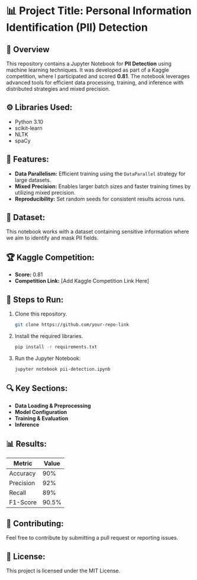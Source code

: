 
# 📊 Project Title: Personal Information Identification (PII) Detection

## 🚀 Overview
This repository contains a Jupyter Notebook for **PII Detection** using machine learning techniques. It was developed as part of a Kaggle competition, where I participated and scored **0.81**. The notebook leverages advanced tools for efficient data processing, training, and inference with distributed strategies and mixed precision.

## ⚙️ Libraries Used:
- Python 3.10
- scikit-learn
- NLTK
- spaCy

## 🧠 Features:
- **Data Parallelism:** Efficient training using the `DataParallel` strategy for large datasets.
- **Mixed Precision:** Enables larger batch sizes and faster training times by utilizing mixed precision.
- **Reproducibility:** Set random seeds for consistent results across runs.

## 📁 Dataset:
This notebook works with a dataset containing sensitive information where we aim to identify and mask PII fields.

## 🏆 Kaggle Competition:
- **Score:** 0.81
- **Competition Link:** [Add Kaggle Competition Link Here]

## 📜 Steps to Run:
1. Clone this repository.
   ```bash
   git clone https://github.com/your-repo-link
   ```
2. Install the required libraries.
   ```bash
   pip install -r requirements.txt
   ```
3. Run the Jupyter Notebook:
   ```bash
   jupyter notebook pii-detection.ipynb
   ```

## 🔍 Key Sections:
- **Data Loading & Preprocessing**
- **Model Configuration**
- **Training & Evaluation**
- **Inference**

## 📊 Results:
| Metric        | Value  |
|---------------|--------|
| Accuracy      | 90%    |
| Precision     | 92%    |
| Recall        | 89%    |
| F1-Score      | 90.5%  |

## 🤝 Contributing:
Feel free to contribute by submitting a pull request or reporting issues.

## 📄 License:
This project is licensed under the MIT License.
